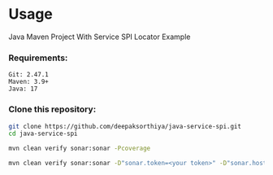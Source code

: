 # Usage

Java Maven Project With Service SPI Locator Example

### Requirements:

```
Git: 2.47.1
Maven: 3.9+
Java: 17
```

### Clone this repository:

```bash
git clone https://github.com/deepaksorthiya/java-service-spi.git
cd java-service-spi
```

```bash
mvn clean verify sonar:sonar -Pcoverage
```

```bash
mvn clean verify sonar:sonar -D"sonar.token=<your token>" -D"sonar.host.url=https://sonarcloud.io" -D"sonar.organization=deepaksorthiya" -D"sonar.projectKey=deepaksorthiya_coverage" -Pcoverage
```
